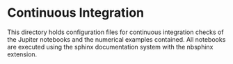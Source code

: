 # Continuous Integration

This directory holds configuration files for continuous integration checks of the Jupiter notebooks and the numerical examples contained. All notebooks are executed using the sphinx documentation system with the nbsphinx extension.